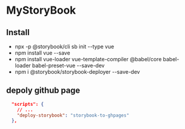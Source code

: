 # MyStoryBook

## Install

- npx -p @storybook/cli sb init --type vue
- npm install vue --save
- npm install vue-loader vue-template-compiler @babel/core babel-loader babel-preset-vue --save-dev
- npm i @storybook/storybook-deployer --save-dev

## depoly github page

```json
  "scripts": {
    // ...
    "deploy-storybook": "storybook-to-ghpages"
  },
```
